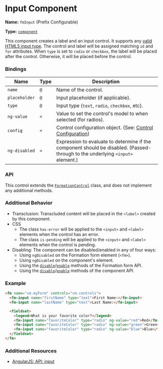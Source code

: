 # Input Component

**Name:** `fmInput` \(Prefix Configurable\)

**Type:** [`component`](https://docs.angularjs.org/guide/component)

This component creates a label and an input control. It supports any [valid HTML5 input type](http://www.w3schools.com/html/html_form_input_types.asp). The control and label will be assigned matching `id` and `for` attributes. When `type` is set to `radio` or `checkbox`, the label will be placed after the control. Otherwise, it will be placed before the control.

### Bindings

| Name | Type | Description |
| --- | --- | --- |
| `name` | `@` | Name of the control. |
| `placeholder` | `@` | Input placeholder \(if applicable\). |
| `type` | `@` | Input type \(`text`, `radio`, `checkbox`, etc\). |
| `ng-value` | `<` | Value to set the control's model to when selected \(for radios\). |
| `config` | `<` | Control configuration object. \(See: [Control Configuration](/packages/formation/src/components/FormationControl#control-configuration)\) |
| `ng-disabled` | `<` | Expression to evaluate to determine if the component should be disabled. (Passed-through to the underlying `<input>` element.) |

### API

This control extends the [`FormationControl`](/packages/formation/src/classes/FormationControl) class, and does not implement any additional methods.

### Additional Behavior

* Transclusion: Transcluded content will be placed in the `<label>` created by this component.
* CSS
  * The class `has-error` will be applied to the `<input>` and `<label>` elements when the control has an error.
  * The class `is-pending` will be applied to the `<input>` and `<label>` elements when the control is pending.
* Disabling: The component can be disabled/enabled in any of four ways:
  * Using `ngDisabled` on the Formation form element \(`<fm>`\).
  * Using `ngDisabled` on the component's element.
  * Using the [`disable`](https://github.com/darkobits/formation/tree/canary/src/components/Form#disable)/[`enable`](https://github.com/darkobits/formation/tree/canary/src/components/Form#enable) methods of the Formation form API.
  * Using the [`disable`](/packages/formation/src/classes/FormationControl#disable)/[`enable`](/packages/formation/src/classes/FormationControl#enable) methods of the component API.

### Example

```html
<fm name="vm.myForm" controls="vm.controls">
  <fm-input name="firstName" type="text">First Name:</fm-input>
  <fm-input name="lastName" type="text">Last Name:</fm-input>

  <fieldset>
    <legend>What is your favorite color?</legend>
    <fm-input name="favoriteColor" type="radio" ng-value="red">Red</fm-input>
    <fm-input name="favoriteColor" type="radio" ng-value="green">Green</fm-input>
    <fm-input name="favoriteColor" type="radio" ng-value="blue">Blue</fm-input>
  </fieldset>
</fm>
```

### Additional Resources

* [AngularJS: API: input](https://docs.angularjs.org/api/ng/directive/input)



